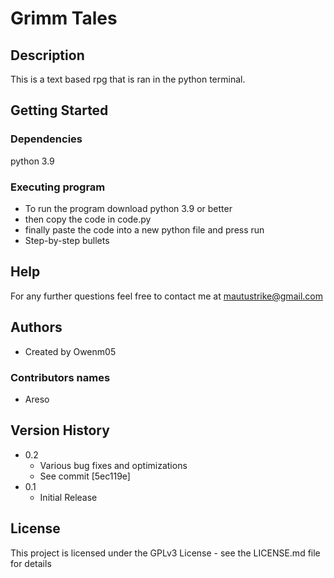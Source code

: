 # Grimm Tales

## Description

This is a text based rpg that is ran in the python terminal.

## Getting Started

### Dependencies

python 3.9

### Executing program

* To run the program download python 3.9 or better 
* then copy the code in code.py 
* finally paste the code into a new python file and press run
* Step-by-step bullets

## Help

For any further questions feel free to contact me at mautustrike@gmail.com

## Authors
* Created by Owenm05 

### Contributors names

* Areso

## Version History

* 0.2
    * Various bug fixes and optimizations
    * See commit [5ec119e]
* 0.1
    * Initial Release

## License

This project is licensed under the GPLv3 License - see the LICENSE.md file for details
